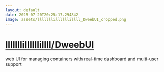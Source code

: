 ```yaml
---
layout: default
date: 2025-07-20T20:25:17.294842
image: assets/lllllllillllllillll_DweebUI_cropped.png
---
```


# [lllllllillllllillll/DweebUI](https://github.com/lllllllillllllillll/DweebUI)

web UI for managing containers with real-time dashboard and multi-user support

